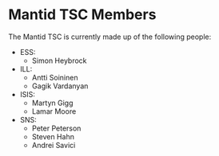 Mantid TSC Members
==================

The Mantid TSC is currently made up of the following people:

* ESS:
  * Simon Heybrock 
* ILL:
  * Antti Soininen
  * Gagik Vardanyan
* ISIS:
  * Martyn Gigg
  * Lamar Moore
* SNS:
  * Peter Peterson
  * Steven Hahn
  * Andrei Savici
